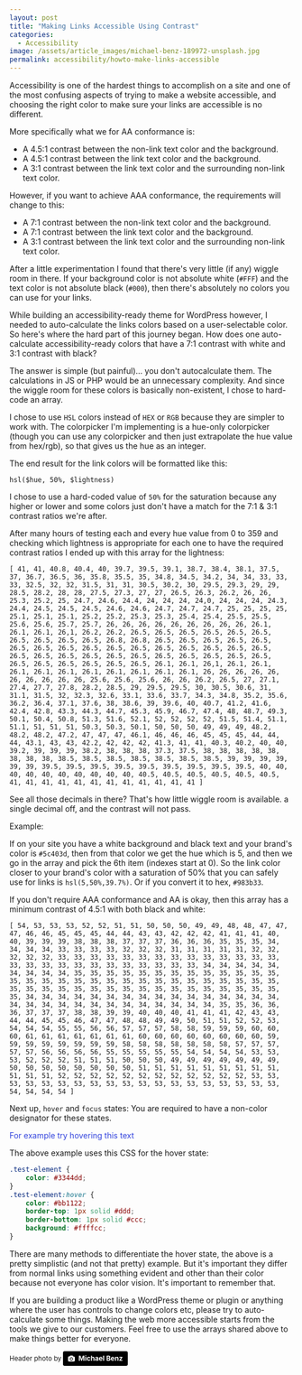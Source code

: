 ```yaml
---
layout: post
title: "Making Links Accessible Using Contrast"
categories:
  - Accessibility
image: /assets/article_images/michael-benz-189972-unsplash.jpg
permalink: accessibility/howto-make-links-accessible
---
```


Accessibility is one of the hardest things to accomplish on a site and one of the most confusing aspects of trying to make a website accessible, and choosing the right color to make sure your links are accessible is no different.

More specifically what we for AA conformance is:

* A 4.5:1 contrast between the non-link text color and the background.
* A 4.5:1 contrast between the link text color and the background.
* A 3:1 contrast between the link text color and the surrounding non-link text color.

However, if you want to achieve AAA conformance, the requirements will change to this:

* A 7:1 contrast between the non-link text color and the background.
* A 7:1 contrast between the link text color and the background.
* A 3:1 contrast between the link text color and the surrounding non-link text color.

After a little experimentation I found that there's very little (if any) wiggle room in there. If your background color is not absolute white (`#FFF`) and the text color is not absolute black (`#000`), then there's absolutely no colors you can use for your links.

While building an accessibility-ready theme for WordPress however, I needed to auto-calculate the links colors based on a user-selectable color. So here's where the hard part of this journey began. How does one auto-calculate accessibility-ready colors that have a 7:1 contrast with white and 3:1 contrast with black?

The answer is simple (but painful)... you don't autocalculate them. The calculations in JS or PHP would be an unnecessary complexity. And since the wiggle room for these colors is basically non-existent, I chose to hard-code an array.

I chose to use `HSL` colors instead of `HEX` or `RGB` because they are simpler to work with. The colorpicker I'm implementing is a hue-only colorpicker (though you can use any colorpicker and then just extrapolate the hue value from hex/rgb), so that gives us the hue as an integer.

The end result for the link colors will be formatted like this:

```
hsl($hue, 50%, $lightness)
```

I chose to use a hard-coded value of `50%` for the saturation because any higher or lower and some colors just don't have a match for the 7:1 & 3:1 contrast ratios we're after.

After many hours of testing each and every hue value from 0 to 359 and checking which lightness is appropriate for each one to have the required contrast ratios I ended up with this array for the lightness:

`[ 41, 41, 40.8, 40.4, 40, 39.7, 39.5, 39.1, 38.7, 38.4, 38.1, 37.5, 37, 36.7, 36.5, 36, 35.8, 35.5, 35, 34.8, 34.5, 34.2, 34, 34, 33, 33, 33, 32.5, 32, 32, 31.5, 31, 31, 30.5, 30.2, 30, 29.5, 29.3, 29, 29, 28.5, 28.2, 28, 28, 27.5, 27.3, 27, 27, 26.5, 26.3, 26.2, 26, 26, 25.3, 25.2, 25, 24.7, 24.6, 24.4, 24, 24, 24, 24,0, 24, 24, 24, 24.3, 24.4, 24.5, 24.5, 24.5, 24.6, 24.6, 24.7, 24.7, 24.7, 25, 25, 25, 25, 25.1, 25.1, 25.1, 25.2, 25.2, 25.3, 25.3, 25.4, 25.4, 25.5, 25.5, 25.6, 25.6, 25.7, 25.7, 26, 26, 26, 26, 26, 26, 26, 26, 26, 26.1, 26.1, 26.1, 26,1, 26.2, 26.2, 26.5, 26.5, 26.5, 26.5, 26.5, 26.5, 26.5, 26.5, 26.5, 26.5, 26.8, 26.8, 26.5, 26.5, 26.5, 26.5, 26.5, 26.5, 26.5, 26.5, 26.5, 26.5, 26.5, 26.5, 26.5, 26.5, 26.5, 26.5, 26.5, 26.5, 26.5, 26.5, 26.5, 26.5, 26.5, 26.5, 26.5, 26.5, 26.5, 26.5, 26.5, 26.5, 26.5, 26.5, 26.5, 26.1, 26.1, 26,1, 26.1, 26.1, 26.1, 26.1, 26.1, 26.1, 26.1, 26.1, 26.1, 26.1, 26, 26, 26, 26, 26, 26, 26, 26, 26, 26, 25.6, 25.6, 25.6, 26, 26, 26.2, 26.5, 27, 27.1, 27.4, 27.7, 27.8, 28.2, 28.5, 29, 29.5, 29.5, 30, 30.5, 30.6, 31, 31.1, 31.5, 32, 32.3, 32.6, 33.1, 33.6, 33.7, 34.3, 34.8, 35.2, 35.6, 36.2, 36.4, 37.1, 37.6, 38, 38.6, 39, 39.6, 40, 40.7, 41.2, 41.6, 42.4, 42.8, 43.3, 44.3, 44.7, 45.3, 45.9, 46.7, 47.4, 48, 48.7, 49.3, 50.1, 50.4, 50.8, 51.3, 51.6, 52.1, 52, 52, 52, 52, 51.5, 51.4, 51.1, 51.1, 51, 51, 51, 50.3, 50.3, 50.1, 50, 50, 50, 49, 49, 49, 48.2, 48.2, 48.2, 47.2, 47, 47, 47, 46.1, 46, 46, 46, 45, 45, 45, 44, 44, 44, 43.1, 43, 43, 42.2, 42, 42, 42, 41.3, 41, 41, 40.3, 40.2, 40, 40, 39.2, 39, 39, 39, 38.2, 38, 38, 38, 37.3, 37.5, 38, 38, 38, 38, 38, 38, 38, 38, 38.5, 38.5, 38.5, 38.5, 38.5, 38.5, 38.5, 39, 39, 39, 39, 39, 39, 39.5, 39.5, 39.5, 39.5, 39.5, 39.5, 39.5, 39.5, 39.5, 40, 40, 40, 40, 40, 40, 40, 40, 40, 40, 40.5, 40.5, 40.5, 40.5, 40.5, 40.5, 41, 41, 41, 41, 41, 41, 41, 41, 41, 41, 41, 41 ]`

See all those decimals in there? That's how little wiggle room is available. a single decimal off, and the contrast will not pass.

Example:

If on your site you have a white background and black text and your brand's color is `#5c403d`, then from that color we get the hue which is 5, and then we go in the array and pick the 6th item (indexes start at 0).
So the link color closer to your brand's color with a saturation of 50% that you can safely use for links is `hsl(5,50%,39.7%)`. Or if you convert it to hex, `#983b33`.

If you don't require AAA conformance and AA is okay, then this array has a minimum contrast of 4.5:1 with both black and white:

```
[ 54, 53, 53, 53, 52, 52, 51, 51, 50, 50, 50, 49, 49, 48, 48, 47, 47, 47, 46, 46, 45, 45, 45, 44, 44, 43, 43, 42, 42, 42, 41, 41, 41, 40, 40, 39, 39, 39, 38, 38, 38, 37, 37, 37, 36, 36, 36, 35, 35, 35, 34, 34, 34, 34, 33, 33, 33, 33, 32, 32, 32, 31, 31, 31, 31, 31, 32, 32, 32, 32, 32, 33, 33, 33, 33, 33, 33, 33, 33, 33, 33, 33, 33, 33, 33, 33, 33, 33, 33, 33, 33, 33, 33, 33, 33, 33, 33, 34, 34, 34, 34, 34, 34, 34, 34, 34, 35, 35, 35, 35, 35, 35, 35, 35, 35, 35, 35, 35, 35, 35, 35, 35, 35, 35, 35, 35, 35, 35, 35, 35, 35, 35, 35, 35, 35, 35, 35, 35, 35, 35, 35, 35, 35, 35, 35, 35, 35, 35, 35, 35, 35, 35, 35, 35, 34, 34, 34, 34, 34, 34, 34, 34, 34, 34, 34, 34, 34, 34, 34, 34, 34, 34, 34, 34, 34, 34, 34, 34, 34, 34, 34, 34, 34, 35, 35, 36, 36, 36, 37, 37, 37, 38, 38, 39, 39, 40, 40, 40, 41, 41, 41, 42, 43, 43, 44, 44, 45, 45, 46, 47, 47, 48, 48, 49, 49, 50, 51, 51, 52, 52, 53, 54, 54, 54, 55, 55, 56, 56, 57, 57, 57, 58, 58, 59, 59, 59, 60, 60, 60, 61, 61, 61, 61, 61, 61, 61, 60, 60, 60, 60, 60, 60, 60, 60, 59, 59, 59, 59, 59, 59, 59, 59, 58, 58, 58, 58, 58, 58, 58, 57, 57, 57, 57, 57, 56, 56, 56, 56, 55, 55, 55, 55, 55, 54, 54, 54, 54, 53, 53, 53, 52, 52, 52, 51, 51, 51, 50, 50, 50, 49, 49, 49, 49, 49, 49, 49, 50, 50, 50, 50, 50, 50, 50, 50, 51, 51, 51, 51, 51, 51, 51, 51, 51, 51, 51, 51, 52, 52, 52, 52, 52, 52, 52, 52, 52, 52, 52, 52, 53, 53, 53, 53, 53, 53, 53, 53, 53, 53, 53, 53, 53, 53, 53, 53, 53, 53, 53, 54, 54, 54, 54 ]
```

Next up, `hover` and `focus` states: You are required to have a non-color designator for these states.

<span class="test-element">For example try hovering this text</span>
<style>.test-element{color:#3344dd;}.test-element:hover {color:#bb1122;border-top: 1px solid #ddd;border-bottom: 1px solid #ccc;background: #ffffcc;}</style>

The above example uses this CSS for the hover state:


```css
.test-element {
    color: #3344dd;
}
.test-element:hover {
    color: #bb1122;
    border-top: 1px solid #ddd;
    border-bottom: 1px solid #ccc;
    background: #ffffcc;
}
```

There are many methods to differentiate the hover state, the above is a pretty simplistic (and not that pretty) example. But it's important they differ from normal links using something evident and other than their color because not everyone has color vision. It's important to remember that.

If you are building a product like a WordPress theme or plugin or anything where the user has controls to change colors etc, please try to auto-calculate some things. Making the web more accessible starts from the tools we give to our customers. Feel free to use the arrays shared above to make things better for everyone.

<small>Header photo by <a style="background-color:black;color:white;text-decoration:none;padding:4px 6px;font-family:-apple-system, BlinkMacSystemFont, &quot;San Francisco&quot;, &quot;Helvetica Neue&quot;, Helvetica, Ubuntu, Roboto, Noto, &quot;Segoe UI&quot;, Arial, sans-serif;font-size:12px;font-weight:bold;line-height:1.2;display:inline-block;border-radius:3px;" href="https://unsplash.com/@michaelbenz?utm_medium=referral&amp;utm_campaign=photographer-credit&amp;utm_content=creditBadge" target="_blank" rel="noopener noreferrer" title="Download free do whatever you want high-resolution photos from Michael Benz"><span style="display:inline-block;padding:2px 3px;"><svg xmlns="http://www.w3.org/2000/svg" style="height:12px;width:auto;position:relative;vertical-align:middle;top:-1px;fill:white;" viewBox="0 0 32 32"><title>unsplash-logo</title><path d="M20.8 18.1c0 2.7-2.2 4.8-4.8 4.8s-4.8-2.1-4.8-4.8c0-2.7 2.2-4.8 4.8-4.8 2.7.1 4.8 2.2 4.8 4.8zm11.2-7.4v14.9c0 2.3-1.9 4.3-4.3 4.3h-23.4c-2.4 0-4.3-1.9-4.3-4.3v-15c0-2.3 1.9-4.3 4.3-4.3h3.7l.8-2.3c.4-1.1 1.7-2 2.9-2h8.6c1.2 0 2.5.9 2.9 2l.8 2.4h3.7c2.4 0 4.3 1.9 4.3 4.3zm-8.6 7.5c0-4.1-3.3-7.5-7.5-7.5-4.1 0-7.5 3.4-7.5 7.5s3.3 7.5 7.5 7.5c4.2-.1 7.5-3.4 7.5-7.5z"></path></svg></span><span style="display:inline-block;padding:2px 3px;">Michael Benz</span></a></small>